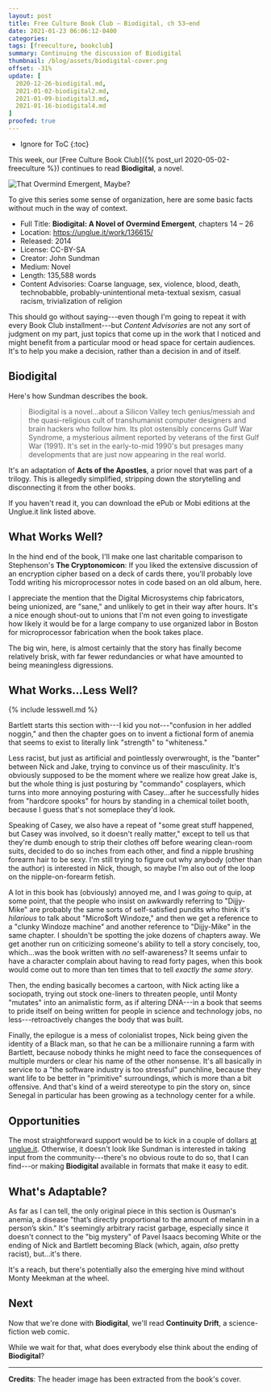 ```yaml
---
layout: post
title: Free Culture Book Club — Biodigital, ch 53–end
date: 2021-01-23 06:06:12-0400
categories:
tags: [freeculture, bookclub]
summary: Continuing the discussion of Biodigital
thumbnail: /blog/assets/biodigital-cover.png
offset: -31%
update: [
  2020-12-26-biodigital.md,
  2021-01-02-biodigital2.md,
  2021-01-09-biodigital3.md,
  2021-01-16-biodigital4.md
]
proofed: true
---
```


* Ignore for ToC
{:toc}

This week, our [Free Culture Book Club]({% post_url 2020-05-02-freeculture %}) continues to read **Biodigital**, a novel.

![That Overmind Emergent, Maybe?](/blog/assets/biodigital-cover.png "That Overmind Emergent, Maybe?")

To give this series some sense of organization, here are some basic facts without much in the way of context.

 * Full Title:  **Biodigital:  A Novel of Overmind Emergent**, chapters 14 – 26
 * Location:  <https://unglue.it/work/136615/>
 * Released:  2014
 * License:  CC-BY-SA
 * Creator:  John Sundman
 * Medium:  Novel
 * Length:  135,588 words
 * Content Advisories:  Coarse language, sex, violence, blood, death, technobabble, probably-unintentional meta-textual sexism, casual racism, trivialization of religion

This should go without saying---even though I'm going to repeat it with every Book Club installment---but *Content Advisories* are not any sort of judgment on my part, just topics that come up in the work that I noticed and might benefit from a particular mood or head space for certain audiences.  It's to help you make a decision, rather than a decision in and of itself.

## Biodigital

Here's how Sundman describes the book.

 > Biodigital is a novel...about a Silicon Valley tech genius/messiah and the quasi-religious cult of transhumanist computer designers and brain hackers who follow him. Its plot ostensibly concerns Gulf War Syndrome, a mysterious ailment reported by veterans of the first Gulf War (1991).  It's set in the early-to-mid 1990's but presages many developments that are just now appearing in the real world.

It's an adaptation of **Acts of the Apostles**, a prior novel that was part of a trilogy.  This is allegedly simplified, stripping down the storytelling and disconnecting it from the other books.

If you haven't read it, you can download the ePub or Mobi editions at the Unglue.it link listed above.

## What Works Well?

In the hind end of the book, I'll make one last charitable comparison to Stephenson's **The Cryptonomicon**:  If you liked the extensive discussion of an encryption cipher based on a deck of cards there, you'll probably love Todd writing his microprocessor notes in code based on an old album, here.

I appreciate the mention that the Digital Microsystems chip fabricators, being unionized, are "sane," and unlikely to get in their way after hours.  It's a nice enough shout-out to unions that I'm not even going to investigate how likely it would be for a large company to use organized labor in Boston for microprocessor fabrication when the book takes place.

The big win, here, is almost certainly that the story has finally become relatively brisk, with far fewer redundancies or what have amounted to being meaningless digressions.

## What Works...Less Well?

{% include lesswell.md %}

Bartlett starts this section with---I kid you not---"confusion in her addled noggin," and then the chapter goes on to invent a fictional form of anemia that seems to exist to literally link "strength" to "whiteness."

Less racist, but just as artificial and pointlessly overwrought, is the "banter" between Nick and Jake, trying to convince us of their masculinity.  It's obviously supposed to be the moment where we realize how great Jake is, but the whole thing is just posturing by "commando" cosplayers, which turns into more annoying posturing with Casey...after he successfully hides from "hardcore spooks" for hours by standing in a chemical toilet booth, because I guess that's not someplace they'd look.

Speaking of Casey, we also have a repeat of "some great stuff happened, but Casey was involved, so it doesn't really matter," except to tell us that they're dumb enough to strip their clothes off before wearing clean-room suits, decided to do so inches from each other, and find a nipple brushing forearm hair to be sexy.  I'm still trying to figure out why anybody (other than the author) is interested in Nick, though, so maybe I'm also out of the loop on the nipple-on-forearm fetish.

A lot in this book has (obviously) annoyed me, and I was *going* to quip, at some point, that the people who insist on awkwardly referring to "Dijjy-Mike" are probably the same sorts of self-satisfied pundits who think it's *hilarious* to talk about "Micro$oft Windoze," and then we get a reference to a "clunky Windoze machine" and another reference to "Dijjy-Mike" in the same chapter.  I shouldn't be spotting the joke dozens of chapters away.  We get another run on criticizing someone's ability to tell a story concisely, too, which...was the book written with *no* self-awareness?  It seems unfair to have a character complain about having to read forty pages, when this book would come out to more than ten times that to tell *exactly the same story*.

Then, the ending basically becomes a cartoon, with Nick acting like a sociopath, trying out stock one-liners to threaten people, until Monty "mutates" into an animalistic form, as if altering DNA---in a book that seems to pride itself on being written for people in science and technology jobs, no less---retroactively changes the body that was built.

Finally, the epilogue is a mess of colonialist tropes, Nick being given the identity of a Black man, so that he can be a millionaire running a farm with Bartlett, because nobody thinks he might need to face the consequences of multiple murders or clear his name of the other nonsense.  It's all basically in service to a "the software industry is too stressful" punchline, because they want life to be better in "primitive" surroundings, which is more than a bit offensive.  And that's kind of a weird stereotype to pin the story on, since Senegal in particular has been growing as a technology center for a while.

## Opportunities

The most straightforward support would be to kick in a couple of dollars [at unglue.it](https://unglue.it/work/136615/download/?offer_id=23).  Otherwise, it doesn't look like Sundman is interested in taking input from the community---there's no obvious route to do so, that I can find---or making **Biodigital** available in formats that make it easy to edit.

## What's Adaptable?

As far as I can tell, the only original piece in this section is Ousman's anemia, a disease "that’s directly proportional to the amount of melanin in a person’s skin."  It's seemingly arbitrary racist garbage, especially since it doesn't connect to the "big mystery" of Pavel Isaacs becoming White or the ending of Nick and Bartlett becoming Black (which, again, *also* pretty racist), but...it's there.

It's a reach, but there's potentially also the emerging hive mind without Monty Meekman at the wheel.

## Next

Now that we're done with **Biodigital**, we'll read **Continuity Drift**, a science-fiction web comic.

While we wait for that, what does everybody else think about the ending of **Biodigital**?

* * *

**Credits**:  The header image has been extracted from the book's cover.
